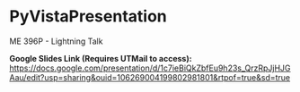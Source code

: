 # PyVistaPresentation
ME 396P - Lightning Talk

**Google Slides Link (Requires UTMail to access):** https://docs.google.com/presentation/d/1c7ieBiQkZbfEu9h23s_QrzRpJjHJGAau/edit?usp=sharing&ouid=106269004199802981801&rtpof=true&sd=true
